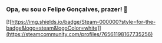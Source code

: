 ### Opa, eu sou o Felipe Gonçalves, prazer! 👋

[![https://img.shields.io/badge/Steam-000000?style=for-the-badge&logo=steam&logoColor=white]](https://steamcommunity.com/profiles/76561198167735256)
